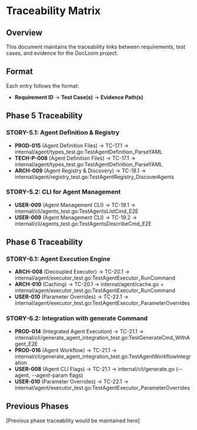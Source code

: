 # Traceability Matrix

## Overview
This document maintains the traceability links between requirements, test cases, and evidence for the DocLoom project.

## Format
Each entry follows the format:
- **Requirement ID** → **Test Case(s)** → **Evidence Path(s)**

## Phase 5 Traceability

### STORY-5.1: Agent Definition & Registry
- **PROD-015** (Agent Definition Files) → TC-17.1 → internal/agent/types_test.go:TestAgentDefinition_ParseYAML
- **TECH-P-008** (Agent Definition Files) → TC-17.1 → internal/agent/types_test.go:TestAgentDefinition_ParseYAML
- **ARCH-009** (Agent Registry & Discovery) → TC-18.1 → internal/agent/registry_test.go:TestAgentRegistry_DiscoverAgents

### STORY-5.2: CLI for Agent Management
- **USER-009** (Agent Management CLI) → TC-19.1 → internal/cli/agents_test.go:TestAgentsListCmd_E2E
- **USER-009** (Agent Management CLI) → TC-19.2 → internal/cli/agents_test.go:TestAgentsDescribeCmd_E2E

## Phase 6 Traceability

### STORY-6.1: Agent Execution Engine
- **ARCH-008** (Decoupled Executor) → TC-20.1 → internal/agent/executor_test.go:TestAgentExecutor_RunCommand
- **ARCH-010** (Caching) → TC-20.1 → internal/agent/cache.go + internal/agent/executor_test.go:TestAgentExecutor_RunCommand
- **USER-010** (Parameter Overrides) → TC-22.1 → internal/agent/executor_test.go:TestAgentExecutor_ParameterOverrides

### STORY-6.2: Integration with generate Command
- **PROD-014** (Integrated Agent Execution) → TC-21.1 → internal/cli/generate_agent_integration_test.go:TestGenerateCmd_WithAgent_E2E
- **PROD-016** (Agent Workflow) → TC-21.1 → internal/cli/generate_agent_integration_test.go:TestAgentWorkflowIntegration
- **USER-008** (Agent CLI Flags) → TC-21.1 → internal/cli/generate.go (--agent, --agent-param flags)
- **USER-010** (Parameter Overrides) → TC-22.1 → internal/agent/executor_test.go:TestAgentExecutor_ParameterOverrides

## Previous Phases
[Previous phase traceability would be maintained here]
